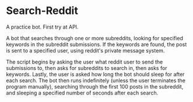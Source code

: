 # Search-Reddit
A practice bot. First try at API.

A bot that searches through one or more subreddits, 
looking for specified keywords in the subreddit submissions. 
If the keywords are found, the post is sent to a specified user, 
using reddit's private message system. 

The script begins by asking the user what reddit user to send the 
submissions to, then asks for subreddits to search in, then asks 
for keywords. Lastly, the user is asked how long the bot should 
sleep for after each search. The bot then runs indefinitely 
(unless the user terminates the program manually), searching 
through the first 100 posts in the subreddit, and sleeping a 
specified number of seconds after each search.
